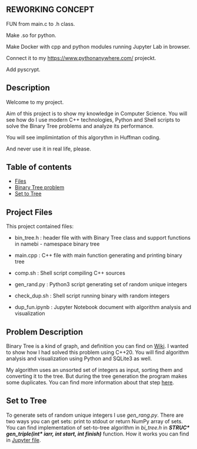 
## REWORKING CONCEPT

FUN from main.c to .h class.

Make .so for python.

Make Docker with cpp and python modules running Jupyter Lab in browser.

Connect it to my https://www.pythonanywhere.com/ projeckt.

Add pyscrypt.

## Description

Welcome to my project. 

Aim of this project is to show my knowledge in Computer Science. You will see how do I use modern C++ technologies,
Python and Shell scripts to solve the Binary Tree problems and analyze its performance.

You will see implimintation of this algorythm in Huffman coding.

And never use it in real life, please.

## Table of contents
* [Files](#project-files)
* [Binary Tree problem](#problem-description)
* [Set to Tree](#set-to-tree)


## Project Files

This project contained files:

* bin_tree.h : header file with with Binary Tree class and support functions in
		namebi - namespace binary tree

* main.cpp : C++ file with main function generating and printing binary tree

* comp.sh : Shell script compiling C++ sources
	
* gen_rand.py : Python3 script generating set of random unique integers

* check_dup.sh : Shell script running binary with random integers

* dup_fun.ipynb : Jupyter Notebook document with algorithm analysis and visualization

## Problem Description

Binary Tree is a kind of graph, and definition you can find on [Wiki](https://en.wikipedia.org/wiki/Binary_tree#Definitions).
I wanted to show how I had solved this problem using C++20. You will find algorithm analysis and visualization using Python and SQLite3 as well.

My algorithm uses an unsorted set of integers as input, sorting them and converting it to the tree. But during the tree generation
the program makes some duplicates. You can find more information about that step [here](#set-to-tree).

## Set to Tree

To generate sets of random unique integers I use <i>gen_rang.py</i>. There are two ways you can get sets: print to stdout or
return NumPy array of sets. You can find implementation of set-to-tree algorithm in <i>bi_tree.h</i> in 
<i><b>STRUC* gen_triple(int* iarr, int start, int finish)</b></i> function. How it works you can find in 
[Jupyter file](dup_fun.ipynb).
